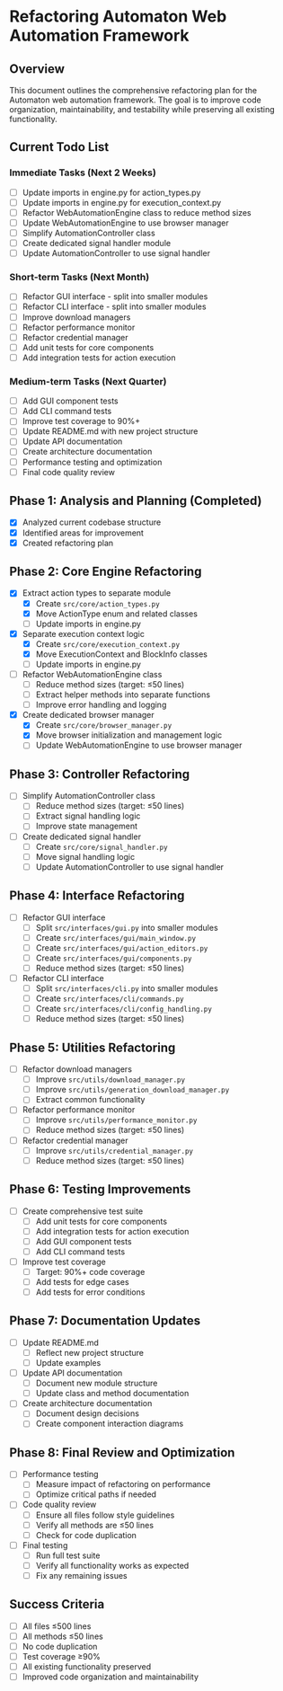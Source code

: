 # Refactoring Automaton Web Automation Framework

## Overview
This document outlines the comprehensive refactoring plan for the Automaton web automation framework. The goal is to improve code organization, maintainability, and testability while preserving all existing functionality.

## Current Todo List

### Immediate Tasks (Next 2 Weeks)
- [ ] Update imports in engine.py for action_types.py
- [ ] Update imports in engine.py for execution_context.py
- [ ] Refactor WebAutomationEngine class to reduce method sizes
- [ ] Update WebAutomationEngine to use browser manager
- [ ] Simplify AutomationController class
- [ ] Create dedicated signal handler module
- [ ] Update AutomationController to use signal handler

### Short-term Tasks (Next Month)
- [ ] Refactor GUI interface - split into smaller modules
- [ ] Refactor CLI interface - split into smaller modules
- [ ] Improve download managers
- [ ] Refactor performance monitor
- [ ] Refactor credential manager
- [ ] Add unit tests for core components
- [ ] Add integration tests for action execution

### Medium-term Tasks (Next Quarter)
- [ ] Add GUI component tests
- [ ] Add CLI command tests
- [ ] Improve test coverage to 90%+
- [ ] Update README.md with new project structure
- [ ] Update API documentation
- [ ] Create architecture documentation
- [ ] Performance testing and optimization
- [ ] Final code quality review

## Phase 1: Analysis and Planning (Completed)
- [x] Analyzed current codebase structure
- [x] Identified areas for improvement
- [x] Created refactoring plan

## Phase 2: Core Engine Refactoring
- [x] Extract action types to separate module
  - [x] Create `src/core/action_types.py`
  - [x] Move ActionType enum and related classes
  - [ ] Update imports in engine.py
- [x] Separate execution context logic
  - [x] Create `src/core/execution_context.py`
  - [x] Move ExecutionContext and BlockInfo classes
  - [ ] Update imports in engine.py
- [ ] Refactor WebAutomationEngine class
  - [ ] Reduce method sizes (target: ≤50 lines)
  - [ ] Extract helper methods into separate functions
  - [ ] Improve error handling and logging
- [x] Create dedicated browser manager
  - [x] Create `src/core/browser_manager.py`
  - [x] Move browser initialization and management logic
  - [ ] Update WebAutomationEngine to use browser manager

## Phase 3: Controller Refactoring
- [ ] Simplify AutomationController class
  - [ ] Reduce method sizes (target: ≤50 lines)
  - [ ] Extract signal handling logic
  - [ ] Improve state management
- [ ] Create dedicated signal handler
  - [ ] Create `src/core/signal_handler.py`
  - [ ] Move signal handling logic
  - [ ] Update AutomationController to use signal handler

## Phase 4: Interface Refactoring
- [ ] Refactor GUI interface
  - [ ] Split `src/interfaces/gui.py` into smaller modules
  - [ ] Create `src/interfaces/gui/main_window.py`
  - [ ] Create `src/interfaces/gui/action_editors.py`
  - [ ] Create `src/interfaces/gui/components.py`
  - [ ] Reduce method sizes (target: ≤50 lines)
- [ ] Refactor CLI interface
  - [ ] Split `src/interfaces/cli.py` into smaller modules
  - [ ] Create `src/interfaces/cli/commands.py`
  - [ ] Create `src/interfaces/cli/config_handling.py`
  - [ ] Reduce method sizes (target: ≤50 lines)

## Phase 5: Utilities Refactoring
- [ ] Refactor download managers
  - [ ] Improve `src/utils/download_manager.py`
  - [ ] Improve `src/utils/generation_download_manager.py`
  - [ ] Extract common functionality
- [ ] Refactor performance monitor
  - [ ] Improve `src/utils/performance_monitor.py`
  - [ ] Reduce method sizes (target: ≤50 lines)
- [ ] Refactor credential manager
  - [ ] Improve `src/utils/credential_manager.py`
  - [ ] Reduce method sizes (target: ≤50 lines)

## Phase 6: Testing Improvements
- [ ] Create comprehensive test suite
  - [ ] Add unit tests for core components
  - [ ] Add integration tests for action execution
  - [ ] Add GUI component tests
  - [ ] Add CLI command tests
- [ ] Improve test coverage
  - [ ] Target: 90%+ code coverage
  - [ ] Add tests for edge cases
  - [ ] Add tests for error conditions

## Phase 7: Documentation Updates
- [ ] Update README.md
  - [ ] Reflect new project structure
  - [ ] Update examples
- [ ] Update API documentation
  - [ ] Document new module structure
  - [ ] Update class and method documentation
- [ ] Create architecture documentation
  - [ ] Document design decisions
  - [ ] Create component interaction diagrams

## Phase 8: Final Review and Optimization
- [ ] Performance testing
  - [ ] Measure impact of refactoring on performance
  - [ ] Optimize critical paths if needed
- [ ] Code quality review
  - [ ] Ensure all files follow style guidelines
  - [ ] Verify all methods are ≤50 lines
  - [ ] Check for code duplication
- [ ] Final testing
  - [ ] Run full test suite
  - [ ] Verify all functionality works as expected
  - [ ] Fix any remaining issues

## Success Criteria
- [ ] All files ≤500 lines
- [ ] All methods ≤50 lines
- [ ] No code duplication
- [ ] Test coverage ≥90%
- [ ] All existing functionality preserved
- [ ] Improved code organization and maintainability